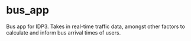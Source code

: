 # bus_app
Bus app for IDP3.
Takes in real-time traffic data, amongst other factors to calculate and inform bus arrival times of users.
